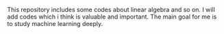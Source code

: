 This repository includes some codes about linear algebra and so on. I will add codes which i think is valuable and important. The main goal for me is to study machine learning deeply.
